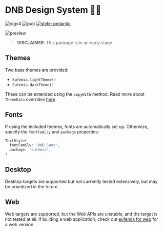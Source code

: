 # DNB Design System 👨‍🎨

![sigv4](https://github.com/dnb-asa/eufemia_flutter/workflows/Dart%20CI/badge.svg) ![pub](https://img.shields.io/pub/v/eufemia.svg) [![style: pedantic](https://img.shields.io/badge/style-pedantic-9cf)](https://github.com/dart-lang/pedantic)

![preview](https://github.com/dnb-asa/eufemia_flutter/blob/master/assets/preview.png?raw=true)

> **DISCLAIMER**: This package is in an early stage

## Themes

Two base themes are provided:

- `Eufemia.lightTheme()`
- `Eufemia.darkTheme()`

These can be extended using the `copyWith` method. Read more about `ThemeData` overrides [here](https://api.flutter.dev/flutter/material/ThemeData/copyWith.html).

## Fonts

If using the included themes, fonts are automatically set up. Otherwise, specify the `fontFamily` and `package` properties:

```dart
TextStyle(
  fontFamily: 'DNB Sans',
  package: 'eufemia',
)
```

## Desktop

Desktop targets are supported but not currently tested extensively, but may be prioritized in the future.

## Web

Web targets are supported, but the Web APIs are unstable, and the target is not tested at all. If building a web application, check out [eufemia for web](https://github.com/dnbexperience/eufemia) for a web version.
